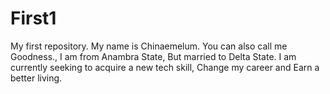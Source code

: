 # First1
My first repository.
My name is Chinaemelum.
You can also call me Goodness.,
I am from Anambra State,
But married to Delta State.
I am currently seeking to acquire a new tech skill,
Change my career and
Earn a better living.
